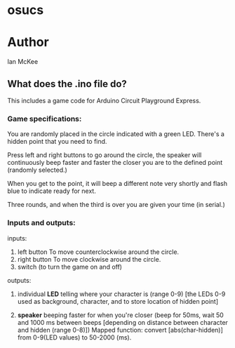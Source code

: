 # osucs

# Author
Ian McKee

## What does the .ino file do?
This includes a game code for Arduino Circuit Playground Express.

### Game specifications:

You are randomly placed in the circle indicated with a green LED. There's a hidden point that you need to find.

Press left and right buttons to go around the circle, the speaker will continuously beep faster and faster the closer you are to the defined point (randomly selected.) 

When you get to the point, it will beep a different note very shortly and flash blue to indicate ready for next.

Three rounds, and when the third is over you are given your time (in serial.)

### Inputs and outputs: 

inputs:
1. left button
To move counterclockwise around the circle.
2. right button
To move clockwise around the circle.
3. switch
(to turn the game on and off)
	

outputs:
1. individual **LED** telling where your character is (range 0-9) [the LEDs 0-9 used as background, character, and to store location of hidden point]

2. **speaker** beeping faster for when you're closer (beep for 50ms, wait 50 and 1000 ms between beeps [depending on distance between character and hidden (range 0-8)])
Mapped function: convert [abs(char-hidden)] from 0-9(LED values) to 50-2000 (ms).
